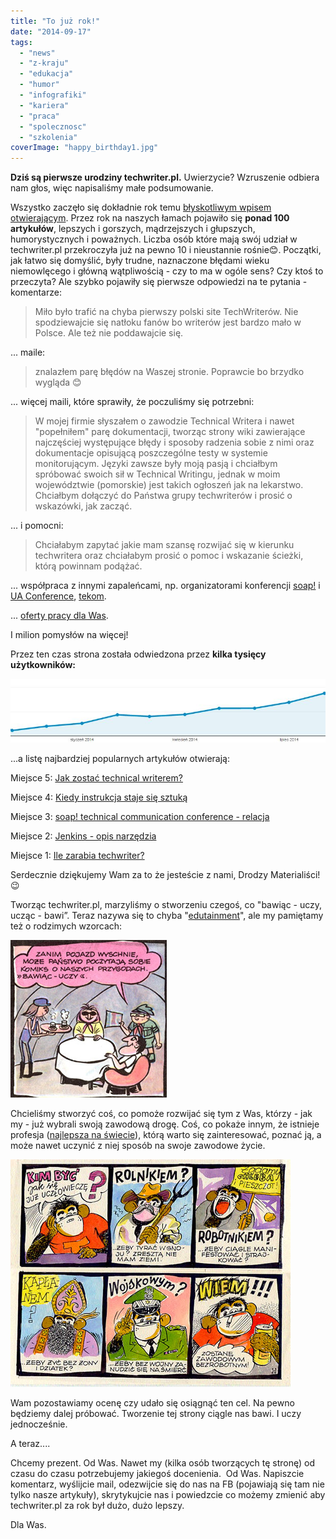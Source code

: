 ```yaml
---
title: "To już rok!"
date: "2014-09-17"
tags:
  - "news"
  - "z-kraju"
  - "edukacja"
  - "humor"
  - "infografiki"
  - "kariera"
  - "praca"
  - "spolecznosc"
  - "szkolenia"
coverImage: "happy_birthday1.jpg"
---
```


**Dziś są pierwsze urodziny techwriter.pl.** Uwierzycie? Wzruszenie odbiera nam
głos, więc napisaliśmy małe podsumowanie.

Wszystko zaczęło się dokładnie rok temu
[błyskotliwym wpisem otwierającym](http://techwriter.pl/witaj-swiecie/). Przez
rok na naszych łamach pojawiło się **ponad 100 artykułów**, lepszych i gorszych,
mądrzejszych i głupszych, humorystycznych i poważnych. Liczba osób które mają
swój udział w techwriter.pl przekroczyła już na pewno 10 i nieustannie rośnie😊.
Początki, jak łatwo się domyślić, były trudne, naznaczone błędami wieku
niemowlęcego i główną wątpliwością - czy to ma w ogóle sens? Czy ktoś to
przeczyta? Ale szybko pojawiły się pierwsze odpowiedzi na te pytania -
komentarze:

> Miło było trafić na chyba pierwszy polski site TechWriterów. Nie spodziewajcie
> się natłoku fanów bo writerów jest bardzo mało w Polsce. Ale też nie
> poddawajcie się.

... maile:

> znalazłem parę błędów na Waszej stronie. Poprawcie bo brzydko wygląda 😊

... więcej maili, które sprawiły, że poczuliśmy się potrzebni:

> W mojej firmie słyszałem o zawodzie Technical Writera i nawet "popełniłem"
> parę dokumentacji, tworząc strony wiki zawierające najczęściej występujące
> błędy i sposoby radzenia sobie z nimi oraz dokumentacje opisującą poszczególne
> testy w systemie monitorującym. Języki zawsze były moją pasją i chciałbym
> spróbować swoich sił w Technical Writingu, jednak w moim województwie
> (pomorskie) jest takich ogłoszeń jak na lekarstwo. Chciałbym dołączyć do
> Państwa grupy techwriterów i prosić o wskazówki, jak zacząć.

... i pomocni:

> Chciałabym zapytać jakie mam szansę rozwijać się w kierunku techwritera oraz
> chciałabym prosić o pomoc i wskazanie ścieżki, którą powinnam podążać.

... współpraca z innymi zapaleńcami, np. organizatorami konferencji
[soap!](http://techwriter.pl/konferencja-soap-wczoraj-i-dzis/) i
[UA Conference](http://techwriter.pl/ua-conference-relacja/),
[tekom](http://techwriter.pl/zaproszenie-na-konferencje-tekom-europe-roadshow-w-warszawie/).

... [oferty pracy dla Was](http://techwriter.pl/category/news/oferty-pracy/).

I milion pomysłów na więcej!

Przez ten czas strona została odwiedzona przez **kilka tysięcy użytkowników:**

[![users1rok](images/users1rok.jpg)](http://techwriter.pl/wp-content/uploads/2014/09/users1rok.jpg)

...a listę najbardziej popularnych artykułów otwierają:

Miejsce 5:
[Jak zostać technical writerem?](http://techwriter.pl/jak-zostac-technical-writerem/)

Miejsce 4:
[Kiedy instrukcja staje się sztuką](http://techwriter.pl/kiedy-instrukcja-staje-sie-sztuka/)

Miejsce 3:
[soap! technical communication conference - relacja](http://techwriter.pl/soap-technical-communication-conference-relacja/)

Miejsce 2:
[Jenkins - opis narzędzia](http://techwriter.pl/jenkins-opis-narzedzia/)

Miejsce 1:
[Ile zarabia techwriter?](http://techwriter.pl/ile-zarabia-technical-writer/)

Serdecznie dziękujemy Wam za to że jesteście z nami, Drodzy Materialiści! 😉

Tworząc techwriter.pl, marzyliśmy o stworzeniu czegoś, co "bawiąc - uczy,
ucząc - bawi”. Teraz nazywa się to chyba
"[edutainment](http://pl.wikipedia.org/wiki/Edutainment)", ale my pamiętamy też
o rodzimych wzorcach:

[![bawiacuczy](images/bawiacuczy.jpg)](http://techwriter.pl/wp-content/uploads/2014/09/bawiacuczy.jpg)

Chcieliśmy stworzyć coś, co pomoże rozwijać się tym z Was, którzy - jak my - już
wybrali swoją zawodową drogę. Coś, co pokaże innym, że istnieje profesja
([najlepsza na świecie](http://techwriter.pl/mamy-najlepsza-prace-na-swiecie/)),
którą warto się zainteresować, poznać ją, a może nawet uczynić z niej sposób na
swoje zawodowe życie.

[![rozwazania](images/rozwazania.jpg)](http://techwriter.pl/wp-content/uploads/2014/09/rozwazania.jpg)

Wam pozostawiamy ocenę czy udało się osiągnąć ten cel. Na pewno będziemy dalej
próbować. Tworzenie tej strony ciągle nas bawi. I uczy jednocześnie.

A teraz....

Chcemy prezent. Od Was. Nawet my (kilka osób tworzących tę stronę) od czasu do
czasu potrzebujemy jakiegoś docenienia.  Od Was. Napiszcie komentarz, wyślijcie
mail, odezwijcie się do nas na FB (pojawiają się tam nie tylko nasze artykuły),
skrytykujcie nas i powiedzcie co możemy zmienić aby techwriter.pl za rok był
dużo, dużo lepszy.

Dla Was.

